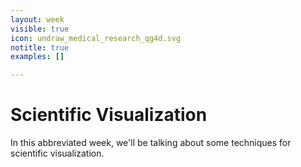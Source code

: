 ```yaml
---
layout: week
visible: true
icon: undraw_medical_research_qg4d.svg
notitle: true
examples: []

---
```


# Scientific Visualization

In this abbreviated week, we'll be talking about some techniques for scientific visualization.
